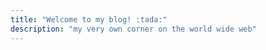 ```yaml
---
title: "Welcome to my blog! :tada:"
description: "my very own corner on the world wide web"
---
```

